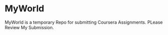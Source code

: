 # MyWorld
MyWorld is a temporary Repo for submitting Coursera Assignments.
PLease Review My Submission.

